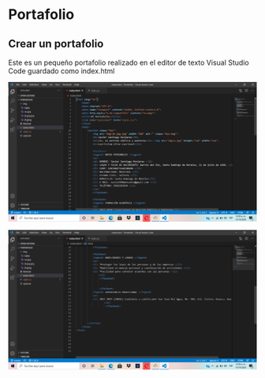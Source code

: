 Portafolio
==========

Crear un portafolio
-------------------

Este es un pequeño portafolio realizado en el editor de texto Visual Studio Code guardado como index.html

![Codigo en index.html](https://github.com/JasamSM/Portafolio/blob/master/Captura%20de%20pantalla%20(32).png)

![Codigo en index.html](https://github.com/JasamSM/Portafolio/blob/master/Captura%20de%20pantalla%20(33).png)
